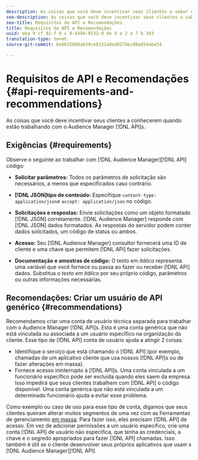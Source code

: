 ```yaml
---
description: As coisas que você deve incentivar seus clientes a saber quando estão trabalhando com as apis do Audience Manager.
seo-description: As coisas que você deve incentivar seus clientes a saber quando estão trabalhando com as apis do Audience Manager.
seo-title: Requisitos de API e Recomendações
title: Requisitos de API e Recomendações
uuid: eba 9 cf 92-f 0 c 8-4394-8532-0 de 9 a 2 e 7 b 103
translation-type: tm+mt
source-git-commit: be661580da839ce6332a0ad827dec08e854abe54

---
```



# Requisitos de API e Recomendações {#api-requirements-and-recommendations}

As coisas que você deve incentivar seus clientes a conhecerem quando estão trabalhando com o Audience Manager [!DNL API]s.

## Exigências {#requirements}

Observe o seguinte ao trabalhar com [!DNL Audience Manager][!DNL API] código:

* **Solicitar parâmetros:** Todos os parâmetros de solicitação são necessários, a menos que especificados caso contrário.
* **[!DNL JSON]tipo de conteúdo:** Especifique `content-type: application/json`*e* `accept: application/json` no código.

* **Solicitações e respostas:** Envie solicitações como um objeto formatado [!DNL JSON] corretamente. [!DNL Audience Manager] responde com [!DNL JSON] dados formatados. As respostas do servidor podem conter dados solicitados, um código de status ou ambos.

* **Acesso:** Seu [!DNL Audience Manager] consultor fornecerá uma ID de cliente e uma chave que permitem [!DNL API] fazer solicitações.

* **Documentação e amostras de código:** O texto em *itálico* representa uma variável que você fornece ou passa ao fazer ou receber [!DNL API] dados. Substitua *o texto em itálico* por seu próprio código, parâmetros ou outras informações necessárias.

## Recomendações: Criar um usuário de API genérico {#recommendations}

Recomendamos criar uma conta de usuário técnica separada para trabalhar com o Audience Manager [!DNL API]s. Esta é uma conta genérica que não está vinculada ou associada a um usuário específico na organização do cliente. Esse tipo de [!DNL API] conta de usuário ajuda a atingir 2 coisas:

* Identifique o serviço que está chamando o [!DNL API] (por exemplo, chamadas de um aplicativo cliente que usa nossos [!DNL API]s ou de fazer alterações em massa).
* Fornece acesso ininterrupto à [!DNL API]s. Uma conta vinculada a um funcionário específico pode ser excluída quando eles saem da empresa. Isso impedirá que seus clientes trabalhem com [!DNL API] o código disponível. Uma conta genérica que não está vinculada a um determinado funcionário ajuda a evitar esse problema.

Como exemplo ou caso de uso para esse tipo de conta, digamos que seus clientes queiram alterar muitos segmentos de uma vez com as Ferramentas de gerenciamento [em massa](https://docs.adobe.com/content/help/en/audience-manager/user-guide/reference/bult-management-tools/bulk-management-intro.html). Para fazer isso, eles precisam [!DNL API] de acesso. Em vez de adicionar permissões a um usuário específico, crie uma conta [!DNL API] de usuário não específica, que tenha as credenciais, a chave e o segredo apropriados para fazer [!DNL API] chamadas. Isso também é útil se o cliente desenvolver seus próprios aplicativos que usam s [!DNL Audience Manager][!DNL API].

